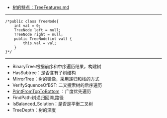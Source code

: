 + [树的特点：TreeFeatures.md](https://github.com/jikwjjw/JAVA-DataStructure/blob/Tree/TreeFeatures.md)
------------------------------
```
/*public class TreeNode{
	int val = 0;
	TreeNode left = null;
	TreeNode right = null;
	public TreeNode(int val) {
		this.val = val;
	}
}*/
```
---------------------------------------
+ BinaryTree:根据前序和中序遍历结果，构建树
+ HasSubtree：是否含有子树结构
+ MirrorTree：树的镜像，采用递归和栈的方式
+ VerifySquenceOfBST: 二叉搜索树的后序遍历
+ [PrintFromTopToBottom](https://github.com/jikwjjw/JAVA-DataStructure/edit/Tree/PrintFromTopToBottom.java) ：广度优先遍历
+ FindPath:树递归回溯,路径
+ IsBalanced_Solution：是否是平衡二叉树
+ TreeDepth：树的深度
